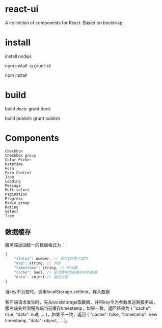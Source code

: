 # react-ui

A collection of components for React. Based on bootstrap.

# install
install nodejs

npm install -g grunt-cli

npm install

# build
build docs: grunt docs

build publish: grunt publish

# Components
```
Checkbox
Checkbox group
Color Picker
Datetime
Form
Form Control
Icon
Loading
Message
Mult select
Pagination
Progress
Radio group
Rating
Select
Tree
```

## 数据缓存
服务端返回统一的数据格式为：
```js
{
    "status": number, // 值为1时表示成功
    "msg": string, // 消息
    "timestamp": string, // 时间戳
    "cache": bool, // 是否使用当前缓存中的数据
    "data": object // 返回内容
}
```
当key不为空时，调用localStorage.setItem，存入数据


客户端请求发生时，先从localstorage取数据，并将key作为参数发送到服务端，服务端先检测服务端当前缓存timestamp，如果一致，返回结果为 { "cache": true, "data": null, ... }，如果不一致，返回 { "cache": false, "timestamp": new timestamp, "data": object, ... }。
